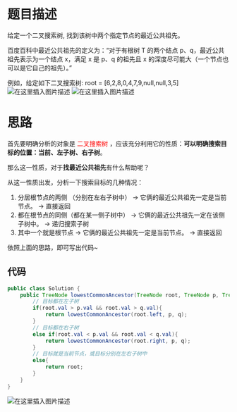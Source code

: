 # 题目描述
给定一个二叉搜索树, 找到该树中两个指定节点的最近公共祖先。

百度百科中最近公共祖先的定义为：“对于有根树 T 的两个结点 p、q，最近公共祖先表示为一个结点 x，满足 x 是 p、q 的祖先且 x 的深度尽可能大（一个节点也可以是它自己的祖先）。”

例如，给定如下二叉搜索树:  root = [6,2,8,0,4,7,9,null,null,3,5]
![在这里插入图片描述](https://img-blog.csdnimg.cn/20200610210631404.png)
![在这里插入图片描述](https://img-blog.csdnimg.cn/20200610210642625.png?x-oss-process=image/watermark,type_ZmFuZ3poZW5naGVpdGk,shadow_10,text_aHR0cHM6Ly9ibG9nLmNzZG4ubmV0L3o3MTQ0MDU0ODk=,size_16,color_FFFFFF,t_70)

# 思路
首先要明确分析的对象是<font color=red> 二叉搜索树 </font>，应该充分利用它的性质：**可以明确搜索目标的位置：当前、左子树、右子树**。

那么这一性质，对于**找最近公共祖先**有什么帮助呢？

从这一性质出发，分析一下搜索目标的几种情况：

1. 分居根节点的两侧 （分别在左右子树中）   ->   它俩的最近公共祖先一定是当前节点。    ->  直接返回
2. 都在根节点的同侧（都在某一侧子树中）    ->   它俩的最近公共祖先一定在该侧子树中。 -> 递归搜索子树
3. 其中一个就是根节点                                    ->   它俩的最近公共祖先一定是当前节点。   ->  直接返回

依照上面的思路，即可写出代码~

## 代码

```java
public class Solution {
    public TreeNode lowestCommonAncestor(TreeNode root, TreeNode p, TreeNode q) {
    	// 目标都在左子树
        if(root.val > p.val && root.val > q.val){
            return lowestCommonAncestor(root.left, p, q);
        }
        // 目标都在右子树
        else if(root.val < p.val && root.val < q.val){
            return lowestCommonAncestor(root.right, p, q);
        }
        // 目标就是当前节点，或目标分别在左右子树中
        else{
            return root;
        }
    }
}
```
![在这里插入图片描述](https://img-blog.csdnimg.cn/20200610213445750.png)